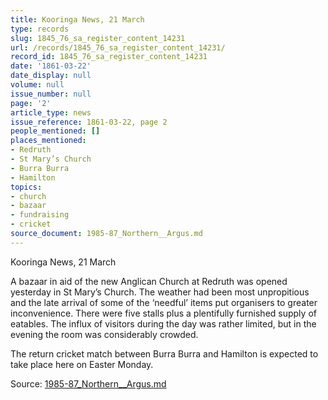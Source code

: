 ```yaml
---
title: Kooringa News, 21 March
type: records
slug: 1845_76_sa_register_content_14231
url: /records/1845_76_sa_register_content_14231/
record_id: 1845_76_sa_register_content_14231
date: '1861-03-22'
date_display: null
volume: null
issue_number: null
page: '2'
article_type: news
issue_reference: 1861-03-22, page 2
people_mentioned: []
places_mentioned:
- Redruth
- St Mary’s Church
- Burra Burra
- Hamilton
topics:
- church
- bazaar
- fundraising
- cricket
source_document: 1985-87_Northern__Argus.md
---
```


Kooringa News, 21 March

A bazaar in aid of the new Anglican Church at Redruth was opened yesterday in St Mary’s Church.  The weather had been most unpropitious and the late arrival of some of the ‘needful’ items put organisers to greater inconvenience.  There were five stalls plus a plentifully furnished supply of eatables.  The influx of visitors during the day was rather limited, but in the evening the room was considerably crowded.

The return cricket match between Burra Burra and Hamilton is expected to take place here on Easter Monday.

Source: [1985-87_Northern__Argus.md](/downloads/markdown/1985-87_Northern__Argus.md)
